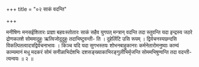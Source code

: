 +++
title = "०२ साकं वदन्ति"

+++

मनीषिणः मनसईशितारः प्राज्ञा बहवःस्तोतारः साकं सहैव युगपत् मन्त्रान् वदन्ति तदा स्तुवन्ति यदा इन्द्रस्य जठरे द्रोणकलशे सोममादुहुः ऋत्विजोदुदुहुः तदाभिष्टुवन्ती- ति । दुहेर्लिटि उसि रूपम् । द्विर्वचनस्यछन्दसि विकल्पितत्वादत्रद्विर्वचनाभावः । किञ्च यदि यदा सुगभस्तयः शोभनबाहुकानरः कर्मनेतारोमनुष्याः काम्यं काम्यमानं मधु मदकरं सोमं सनीळाभिर्दशभिः दशसङ्ख्याकाभिरङ्गुलीभिर्मृजन्ति सोममभिषुण्वन्ति तदा वदन्ती- त्यन्वयः ॥ २ ॥